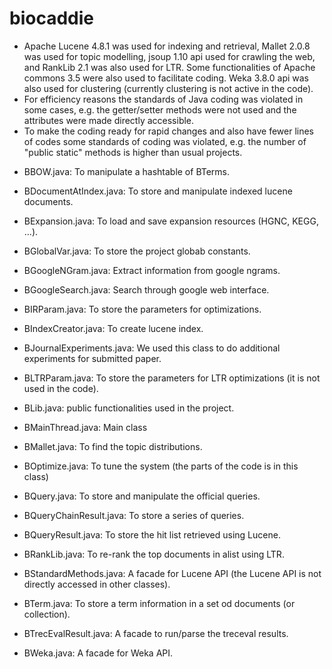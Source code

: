 # biocaddie
- Apache Lucene 4.8.1 was used for indexing and retrieval, Mallet 2.0.8 was used for topic modelling, jsoup 1.10 api used for crawling the web, and RankLib 2.1 was also used for LTR. Some functionalities of Apache commons 3.5 were also used to facilitate coding. Weka 3.8.0 api was also used for clustering (currently clustering is not active in the code).
- For efficiency reasons the standards of Java coding was violated in some cases, e.g. the getter/setter methods were not used and the attributes were made directly accessible.
- To make the coding ready for rapid changes and also have fewer lines of codes some standards of coding was violated, e.g. the number of "public static" methods is higher than usual projects.

+ BBOW.java: 
To manipulate a hashtable of BTerms.

+ BDocumentAtIndex.java: 
To store and manipulate indexed lucene documents.

+ BExpansion.java: 
To load and save expansion resources (HGNC, KEGG, ...).

+ BGlobalVar.java: 
To store the project globab constants.

+ BGoogleNGram.java: 
Extract information from google ngrams.

+ BGoogleSearch.java: 
Search through google web interface.

+ BIRParam.java: 
To store the parameters for optimizations.

+ BIndexCreator.java: 
To create lucene index.

+ BJournalExperiments.java: 
We used this class to do additional experiments for submitted paper.

+ BLTRParam.java: 
To store the parameters for LTR optimizations (it is not used in the code).

+ BLib.java: 
public functionalities used in the project.

+ BMainThread.java: 
Main class

+ BMallet.java: 
To find the topic distributions.

+ BOptimize.java: 
To tune the system (the parts of the code is in this class)

+ BQuery.java: 
To store and manipulate the official queries.

+ BQueryChainResult.java: 
To store a series of queries.

+ BQueryResult.java: 
To store the hit list retrieved using Lucene.

+ BRankLib.java: 
To re-rank the top documents in alist using LTR.

+ BStandardMethods.java: 
A facade for Lucene API (the Lucene API is not directly accessed in other classes).

+ BTerm.java: 
To store a term information in a set od documents (or collection).

+ BTrecEvalResult.java: 
A facade to run/parse the treceval results.

+ BWeka.java: 
A facade for Weka API.
